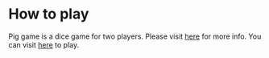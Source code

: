 # How to play

Pig game is a dice game for two players. Please visit [here](https://en.wikipedia.org/wiki/Pig_(dice_game)) for more info. You can visit [here](https://pig-game.safiyeturk.com/) to play.
